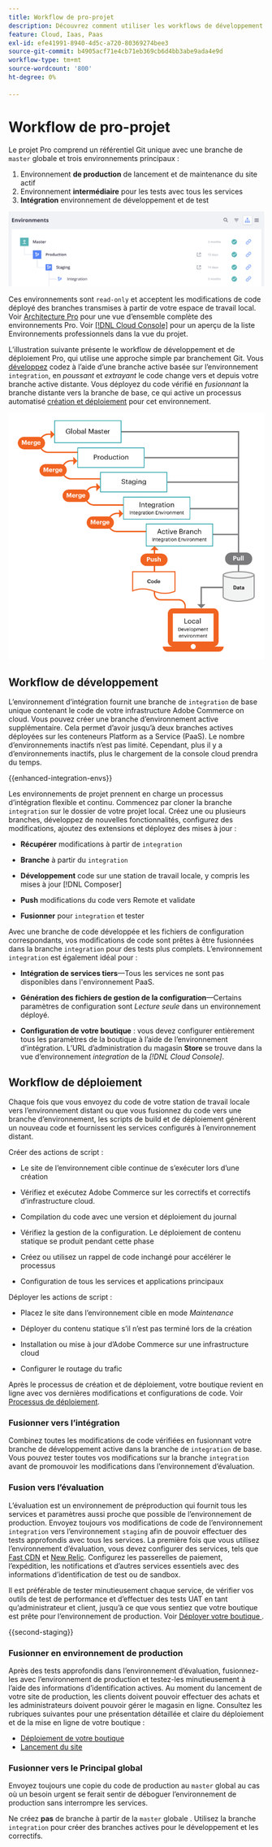 ```yaml
---
title: Workflow de pro-projet
description: Découvrez comment utiliser les workflows de développement et de déploiement Pro.
feature: Cloud, Iaas, Paas
exl-id: efe41991-8940-4d5c-a720-80369274bee3
source-git-commit: b4905acf71e4cb71eb369cb6d4bb3abe9ada4e9d
workflow-type: tm+mt
source-wordcount: '800'
ht-degree: 0%

---
```


# Workflow de pro-projet

Le projet Pro comprend un référentiel Git unique avec une branche de `master` globale et trois environnements principaux :

1. Environnement **de production** de lancement et de maintenance du site actif
1. Environnement **intermédiaire** pour les tests avec tous les services
1. **Intégration** environnement de développement et de test

![Liste des environnements Pro](../../assets/pro-environments.png)

Ces environnements sont `read-only` et acceptent les modifications de code déployé des branches transmises à partir de votre espace de travail local. Voir [Architecture Pro](pro-architecture.md) pour une vue d’ensemble complète des environnements Pro. Voir [[!DNL Cloud Console]](../project/overview.md#cloud-console) pour un aperçu de la liste Environnements professionnels dans la vue du projet.

L’illustration suivante présente le workflow de développement et de déploiement Pro, qui utilise une approche simple par branchement Git. Vous [développez](#development-workflow) codez à l’aide d’une branche active basée sur l’environnement `integration`, en _poussant_ et _extrayant_ le code change vers et depuis votre branche active distante. Vous déployez du code vérifié en _fusionnant_ la branche distante vers la branche de base, ce qui active un processus automatisé [création et déploiement](#deployment-workflow) pour cet environnement.

![Vue d&#39;ensemble du workflow de développement de l&#39;architecture Pro](../../assets/pro-dev-workflow.png)

## Workflow de développement

L’environnement d’intégration fournit une branche de `integration` de base unique contenant le code de votre infrastructure Adobe Commerce on cloud. Vous pouvez créer une branche d’environnement active supplémentaire. Cela permet d’avoir jusqu’à deux branches actives déployées sur les conteneurs Platform as a Service (PaaS). Le nombre d’environnements inactifs n’est pas limité. Cependant, plus il y a d’environnements inactifs, plus le chargement de la console cloud prendra du temps.

{{enhanced-integration-envs}}

Les environnements de projet prennent en charge un processus d’intégration flexible et continu. Commencez par cloner la branche `integration` sur le dossier de votre projet local. Créez une ou plusieurs branches, développez de nouvelles fonctionnalités, configurez des modifications, ajoutez des extensions et déployez des mises à jour :

- **Récupérer** modifications à partir de `integration`

- **Branche** à partir du `integration`

- **Développement** code sur une station de travail locale, y compris les mises à jour [!DNL Composer]

- **Push** modifications du code vers Remote et validate

- **Fusionner** pour `integration` et tester

Avec une branche de code développée et les fichiers de configuration correspondants, vos modifications de code sont prêtes à être fusionnées dans la branche `integration` pour des tests plus complets. L’environnement `integration` est également idéal pour :

- **Intégration de services tiers**—Tous les services ne sont pas disponibles dans l&#39;environnement PaaS.

- **Génération des fichiers de gestion de la configuration**—Certains paramètres de configuration sont _Lecture seule_ dans un environnement déployé.

- **Configuration de votre boutique** : vous devez configurer entièrement tous les paramètres de la boutique à l’aide de l’environnement d’intégration. L’URL d’administration du magasin **Store** se trouve dans la vue d’environnement _integration_ de la _[!DNL Cloud Console]_.

## Workflow de déploiement

Chaque fois que vous envoyez du code de votre station de travail locale vers l’environnement distant ou que vous fusionnez du code vers une branche d’environnement, les scripts de build et de déploiement génèrent un nouveau code et fournissent les services configurés à l’environnement distant.

Créer des actions de script :

- Le site de l’environnement cible continue de s’exécuter lors d’une création

- Vérifiez et exécutez Adobe Commerce sur les correctifs et correctifs d’infrastructure cloud.

- Compilation du code avec une version et déploiement du journal

- Vérifiez la gestion de la configuration. Le déploiement de contenu statique se produit pendant cette phase

- Créez ou utilisez un rappel de code inchangé pour accélérer le processus

- Configuration de tous les services et applications principaux

Déployer les actions de script :

- Placez le site dans l’environnement cible en mode _Maintenance_

- Déployer du contenu statique s’il n’est pas terminé lors de la création

- Installation ou mise à jour d’Adobe Commerce sur une infrastructure cloud

- Configurer le routage du trafic

Après le processus de création et de déploiement, votre boutique revient en ligne avec vos dernières modifications et configurations de code. Voir [Processus de déploiement](../deploy/process.md).

### Fusionner vers l’intégration

Combinez toutes les modifications de code vérifiées en fusionnant votre branche de développement active dans la branche de `integration` de base. Vous pouvez tester toutes vos modifications sur la branche `integration` avant de promouvoir les modifications dans l’environnement d’évaluation.

### Fusion vers l’évaluation

L’évaluation est un environnement de préproduction qui fournit tous les services et paramètres aussi proche que possible de l’environnement de production. Envoyez toujours vos modifications de code de l’environnement `integration` vers l’environnement `staging` afin de pouvoir effectuer des tests approfondis avec tous les services. La première fois que vous utilisez l’environnement d’évaluation, vous devez configurer des services, tels que [Fast CDN](../cdn/fastly.md) et [New Relic](../monitor/new-relic-service.md). Configurez les passerelles de paiement, l’expédition, les notifications et d’autres services essentiels avec des informations d’identification de test ou de sandbox.

Il est préférable de tester minutieusement chaque service, de vérifier vos outils de test de performance et d’effectuer des tests UAT en tant qu’administrateur et client, jusqu’à ce que vous sentiez que votre boutique est prête pour l’environnement de production. Voir [ Déployer votre boutique ](../deploy/staging-production.md).

{{second-staging}}

### Fusionner en environnement de production

Après des tests approfondis dans l’environnement d’évaluation, fusionnez-les avec l’environnement de production et testez-les minutieusement à l’aide des informations d’identification actives. Au moment du lancement de votre site de production, les clients doivent pouvoir effectuer des achats et les administrateurs doivent pouvoir gérer le magasin en ligne. Consultez les rubriques suivantes pour une présentation détaillée et claire du déploiement et de la mise en ligne de votre boutique :

- [Déploiement de votre boutique](../deploy/staging-production.md)
- [Lancement du site](../launch/overview.md)

### Fusionner vers le Principal global

Envoyez toujours une copie du code de production au `master` global au cas où un besoin urgent se ferait sentir de déboguer l’environnement de production sans interrompre les services.

Ne créez **pas** de branche à partir de la `master` globale . Utilisez la branche `integration` pour créer des branches actives pour le développement et les correctifs.
